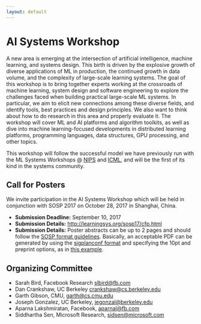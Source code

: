 ```yaml
---
layout: default
---
```


# AI Systems Workshop

A new area is emerging at the intersection of artificial intelligence, machine learning, and systems design. This birth is driven by the explosive growth of diverse applications of ML in production, the continued growth in data volume, and the complexity of large-scale learning systems. The goal of this workshop is to bring together experts working at the crossroads of machine learning, system design and software engineering to explore the challenges faced when building practical large-scale ML systems. In particular, we aim to elicit new connections among these diverse fields, and identify tools, best practices and design principles. We also want to think about how to do research in this area and properly evaluate it. The workshop will cover ML and AI platforms and algorithm toolkits, as well as dive into machine learning-focused developments in distributed learning platforms, programming languages, data structures, GPU processing, and other topics.

This workshop will follow the successful model we have previously run with the ML Systems Workshops @ [NIPS](https://sites.google.com/site/mlsysnips2016/) and [ICML](https://sites.google.com/site/mlsys2016/), and will be the first of its kind in the systems community.

## Call for Posters

We invite participation in the AI Systems Workshop which will be held in conjunction with SOSP 2017 on October 28, 2017 in Shanghai, China.

* **Submission Deadline:** September 10, 2017 
* **Submission Details:** http://learningsys.org/sosp17/cfp.html  
* **Submission Details:** Poster abstracts can be up to 2 pages and should follow the [SOSP format guidelines](https://www.sigops.org/sosp/sosp17/submission-rules.html). Basically, an acceptable PDF can be generated by using the [sigplanconf format](http://www.sigplan.org/Resources/Author/#sigplanconf-format) and specifying the 10pt and preprint options, as in [this example](http://www.eecs.umich.edu/~pmchen/sosp/sosp17-template.tex).

## Organizing Committee
+ Sarah Bird, Facebook Research <slbird@fb.com>
+ Dan Crankshaw, UC Berkeley <crankshaw@cs.berkeley.edu>
+ Garth Gibson, CMU, <garth@cs.cmu.edu>
+ Joseph Gonzalez, UC Berkeley, <jegonzal@berkeley.edu>
+ Aparna Lakshmiratan, Facebook, <aparnal@fb.com>
+ Siddhartha Sen, Microsoft Research, <sidsen@microsoft.com>

